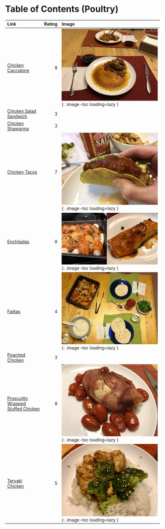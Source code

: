 # Table of Contents (Poultry)

| Link                                                                          |   Rating | Image                                                                                                             |
|:------------------------------------------------------------------------------|---------:|:------------------------------------------------------------------------------------------------------------------|
| [Chicken Cacciatore](./chicken_cacciatore.md)                                 |        8 | ![chicken_cacciatore.jpg](./chicken_cacciatore.jpg){: .image-toc loading=lazy }                                   |
| [Chicken Salad Sandwich](./chicken_salad_sandwich.md)                         |        3 | <!-- TODO: Capture image -->                                                                                      |
| [Chicken Shawarma](./chicken_shawarma.md)                                     |        3 | <!-- TODO: Capture image -->                                                                                      |
| [Chicken Tacos](./chicken_tacos.md)                                           |        7 | ![chicken_tacos.jpg](./chicken_tacos.jpg){: .image-toc loading=lazy }                                             |
| [Enchiladas](./enchiladas.md)                                                 |        8 | ![enchiladas.jpg](./enchiladas.jpg){: .image-toc loading=lazy }                                                   |
| [Fajitas](./fajitas.md)                                                       |        4 | ![fajitas.jpg](./fajitas.jpg){: .image-toc loading=lazy }                                                         |
| [Poached Chicken](./poached_chicken.md)                                       |        3 | <!-- TODO: Capture image -->                                                                                      |
| [Proscuitto Wrapped Stuffed Chicken](./proscuitto_wrapped_stuffed_chicken.md) |        8 | ![proscuitto_wrapped_stuffed_chicken.jpeg](./proscuitto_wrapped_stuffed_chicken.jpeg){: .image-toc loading=lazy } |
| [Teryaki Chicken](./teryaki_chicken.md)                                       |        5 | ![teryaki_chicken.jpeg](./teryaki_chicken.jpeg){: .image-toc loading=lazy }                                       |

